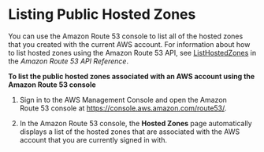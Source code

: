# Listing Public Hosted Zones<a name="ListInfoOnHostedZone"></a>

You can use the Amazon Route 53 console to list all of the hosted zones that you created with the current AWS account\. For information about how to list hosted zones using the Amazon Route 53 API, see [ListHostedZones](http://docs.aws.amazon.com/Route53/latest/APIReference/API_ListHostedZones.html) in the *Amazon Route 53 API Reference*\. 

**To list the public hosted zones associated with an AWS account using the Amazon Route 53 console**

1. Sign in to the AWS Management Console and open the Amazon Route 53 console at [https://console\.aws\.amazon\.com/route53/](https://console.aws.amazon.com/route53/)\.

1. In the Amazon Route 53 console, the **Hosted Zones** page automatically displays a list of the hosted zones that are associated with the AWS account that you are currently signed in with\.